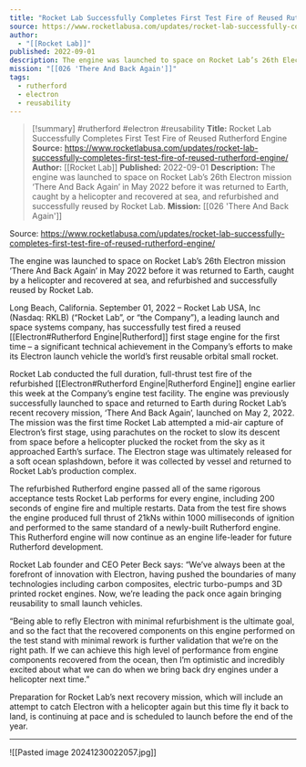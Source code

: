 ```yaml
---
title: "Rocket Lab Successfully Completes First Test Fire of Reused Rutherford Engine "
source: https://www.rocketlabusa.com/updates/rocket-lab-successfully-completes-first-test-fire-of-reused-rutherford-engine/
author:
  - "[[Rocket Lab]]"
published: 2022-09-01
description: The engine was launched to space on Rocket Lab’s 26th Electron mission ‘There And Back Again’ in May 2022 before it was returned to Earth, caught by a helicopter and recovered at sea, and refurbished and successfully reused by Rocket Lab.
mission: "[[026 'There And Back Again']]"
tags:
  - rutherford
  - electron
  - reusability
---
```

>[!summary]
#rutherford #electron #reusability
**Title:** Rocket Lab Successfully Completes First Test Fire of Reused Rutherford Engine 
**Source:** https://www.rocketlabusa.com/updates/rocket-lab-successfully-completes-first-test-fire-of-reused-rutherford-engine/
**Author:** [[Rocket Lab]]
**Published:** 2022-09-01
**Description:** The engine was launched to space on Rocket Lab’s 26th Electron mission ‘There And Back Again’ in May 2022 before it was returned to Earth, caught by a helicopter and recovered at sea, and refurbished and successfully reused by Rocket Lab.
**Mission:** [[026 'There And Back Again']]

Source: https://www.rocketlabusa.com/updates/rocket-lab-successfully-completes-first-test-fire-of-reused-rutherford-engine/

The engine was launched to space on Rocket Lab’s 26th Electron mission ‘There And Back Again’ in May 2022 before it was returned to Earth, caught by a helicopter and recovered at sea, and refurbished and successfully reused by Rocket Lab.

Long Beach, California. September 01, 2022 – Rocket Lab USA, Inc (Nasdaq: RKLB) (“Rocket Lab”, or “the Company”), a leading launch and space systems company, has successfully test fired a reused [[Electron#Rutherford Engine|Rutherford]] first stage engine for the first time – a significant technical achievement in the Company’s efforts to make its Electron launch vehicle the world’s first reusable orbital small rocket.

Rocket Lab conducted the full duration, full-thrust test fire of the refurbished [[Electron#Rutherford Engine|Rutherford Engine]] engine earlier this week at the Company’s engine test facility. The engine was previously successfully launched to space and returned to Earth during Rocket Lab’s recent recovery mission, ‘There And Back Again’, launched on May 2, 2022. The mission was the first time Rocket Lab attempted a mid-air capture of Electron’s first stage, using parachutes on the rocket to slow its descent from space before a helicopter plucked the rocket from the sky as it approached Earth’s surface. The Electron stage was ultimately released for a soft ocean splashdown, before it was collected by vessel and returned to Rocket Lab’s production complex.

The refurbished Rutherford engine passed all of the same rigorous acceptance tests Rocket Lab performs for every engine, including 200 seconds of engine fire and multiple restarts. Data from the test fire shows the engine produced full thrust of 21kNs within 1000 milliseconds of ignition and performed to the same standard of a newly-built Rutherford engine. This Rutherford engine will now continue as an engine life-leader for future Rutherford development.

Rocket Lab founder and CEO Peter Beck says: “We’ve always been at the forefront of innovation with Electron, having pushed the boundaries of many technologies including carbon composites, electric turbo-pumps and 3D printed rocket engines. Now, we’re leading the pack once again bringing reusability to small launch vehicles.

“Being able to refly Electron with minimal refurbishment is the ultimate goal, and so the fact that the recovered components on this engine performed on the test stand with minimal rework is further validation that we’re on the right path. If we can achieve this high level of performance from engine components recovered from the ocean, then I’m optimistic and incredibly excited about what we can do when we bring back dry engines under a helicopter next time.”

Preparation for Rocket Lab’s next recovery mission, which will include an attempt to catch Electron with a helicopter again but this time fly it back to land, is continuing at pace and is scheduled to launch before the end of the year.

---

![[Pasted image 20241230022057.jpg]]